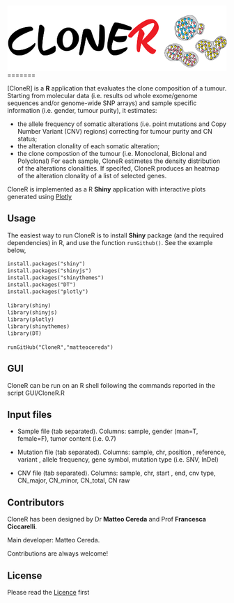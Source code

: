 <img src='www/Cloner_logo.png' height='150' style='float: right'/>
=======

[CloneR] is a **R** application that evaluates the clone composition of a tumour. Starting from molecular data (i.e. results od whole exome/genome sequences and/or genome-wide SNP arrays) and sample specific information (i.e. gender, tumour purity), it estimates:
- the allele frequency of somatic alterations (i.e. point mutations and Copy Number Variant (CNV) regions) correcting for tumour purity and CN status;
- the alteration clonality of each somatic alteration;
- the clone compostion of the tumour (i.e. Monoclonal, Biclonal and Polyclonal)
For each sample, CloneR estimetes the density distribution of the alterations clonalities. If specifed, CloneR produces an heatmap of the alteration clonality of a list of selected genes. 

CloneR is implemented as a R **Shiny** application with interactive plots generated using [Plotly](https://plot.ly)

## Usage
The easiest way to run CloneR is to install **Shiny** package (and the required dependencies) in R, and use the function `runGithub()`. See the example below,
```
install.packages("shiny")
install.packages("shinyjs")
install.packages("shinythemes")
install.packages("DT")
install.packages("plotly")

library(shiny)
library(shinyjs)
library(plotly)
library(shinythemes)
library(DT)

runGitHub("CloneR","matteocereda")
```

## GUI
CloneR can be run on an R shell following the commands reported in the script GUI/CloneR.R

## Input files

- Sample file (tab separated). Columns: sample, gender (man=T, female=F), tumor content (i.e. 0.7)

- Mutation file (tab separated). Columns: sample, chr, position , reference, variant , allele frequency, gene symbol, mutation type (i.e. SNV, InDel)

- CNV file (tab separated). Columns: sample, chr, start , end, cnv type, CN_major, CN_minor, CN_total, CN raw



## Contributors

CloneR has been designed by Dr **Matteo Cereda** and Prof **Francesca Ciccarelli**. 

Main developer: Matteo Cereda. 

Contributions are always welcome!

## License

Please read the [Licence](LICENSE) first
